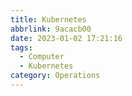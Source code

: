 ```yaml
---
title: Kubernetes
abbrlink: 9acacb00
date: 2023-01-02 17:21:16
tags:
  - Computer
  - Kubernetes
category: Operations
---
```

